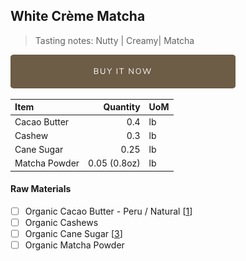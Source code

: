 ## White Crème Matcha
> Tasting notes: Nutty | Creamy| Matcha

[![Buy Now](/assets/images/buy-now.png "Buy Now")](https://shop.osocra.com/products/22012814)

| Item | Quantity | UoM  |
| :---     | ---:    | :--- |
| Cacao Butter   | 0.4    | lb    |
| Cashew    | 0.3      | lb      |
| Cane Sugar    | 0.25      | lb      |
| Matcha Powder    | 0.05 (0.8oz)      | lb      |


#### Raw Materials
- [ ] Organic Cacao Butter - Peru / Natural [[1](/vendors)]
- [ ] Organic Cashews
- [ ] Organic Cane Sugar [[3](/vendors)]
- [ ] Organic Matcha Powder
